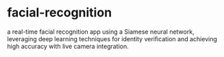 # facial-recognition
a real-time facial recognition app using a Siamese neural network, leveraging deep learning techniques for identity verification and achieving high accuracy with live camera integration.
